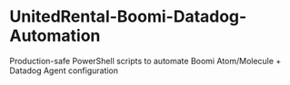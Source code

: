 # UnitedRental-Boomi-Datadog-Automation
Production-safe PowerShell scripts to automate Boomi Atom/Molecule + Datadog Agent configuration
